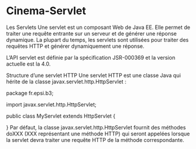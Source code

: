 ﻿# Cinema-Servlet

Les Servlets
Une servlet est un composant Web de Java EE. Elle permet de traiter une requête entrante sur un serveur et de générer une réponse dynamique. La plupart du temps, les servlets sont utilisées pour traiter des requêtes HTTP et générer dynamiquement une réponse.

L’API servlet est définie par la spécification JSR-000369 et la version actuelle est la 4.0.

Structure d’une servlet HTTP
Une servlet HTTP est une classe Java qui hérite de la classe javax.servlet.http.HttpServlet :

package fr.epsi.b3;

import javax.servlet.http.HttpServlet;

public class MyServlet extends HttpServlet {

}
Par défaut, la classe javax.servlet.http.HttpServlet fournit des méthodes doXXX (XXX représentant une méthode HTTP) qui seront appelées lorsque la servlet devra traiter une requête HTTP de la méthode correspondante.
